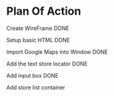 # Plan Of Action

Create WireFrame DONE

Setup basic HTML DONE

Import Google Maps into Window DONE

Add the text store locator DONE

Add input box DONE

Add store list container